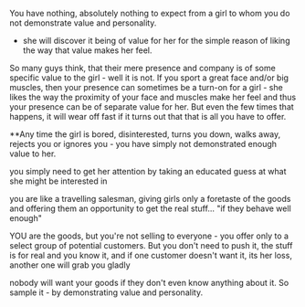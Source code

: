 
You have nothing, absolutely nothing to expect from a girl to whom you do not demonstrate value and personality.
- she will discover it being of value for her for the simple reason of liking the way that value makes her feel.


So many guys think, that their mere presence and company is of some specific value to the girl - well it is not. If you sport a great face and/or big muscles, then your presence can sometimes be a turn-on for a girl - she likes the way the proximity of your face and muscles make her feel and thus your presence can be of separate value for her. But even the few times that happens, it will wear off fast if it turns out that that is all you have to offer.


**Any time the girl is bored, disinterested, turns you down, walks away, rejects you or ignores you - you have simply not demonstrated enough value to her.


you simply need to get her attention by taking an educated guess at what she might be interested in



you are like a travelling salesman, giving girls only a foretaste of the goods and offering them an opportunity to get the real stuff... "if they behave well enough"



YOU are the goods, but you're not selling to everyone - you offer only to a select group of potential customers. But you don't need to push it, the stuff is for real and you know it, and if one customer doesn't want it, its her loss, another one will grab you gladly


nobody will want your goods if they don't even know anything about it. So sample it - by demonstrating value and personality.















